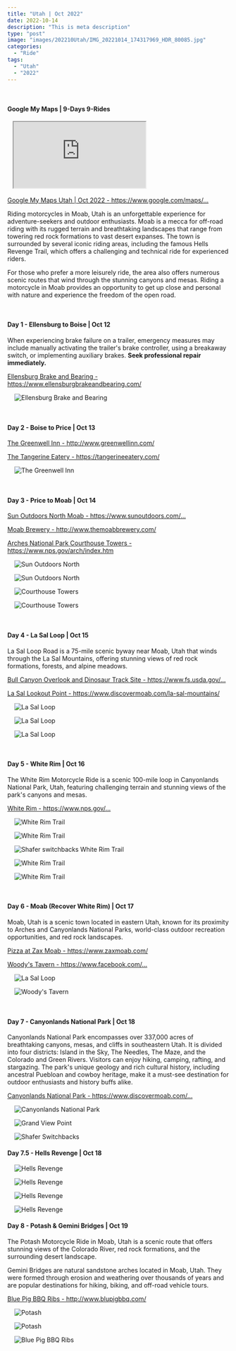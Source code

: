 ```yaml
---
title: "Utah | Oct 2022"
date: 2022-10-14
description: "This is meta description"
type: "post"
image: "images/202210Utah/IMG_20221014_174317969_HDR_80085.jpg"
categories: 
  - "Ride"
tags:
  - "Utah"
  - "2022"
---
```


<!-- Start ******************** MyMap01 ******************** Start -->	
<br>	
<h4>	
	Google My Maps | 9-Days 9-Rides
</h4>	
<div class="embed-responsive embed-responsive-1by1">	
   <iframe 	
        src=	"https://www.google.com/maps/d/embed?mid=1Vy57Pgv5k-dScUpDXK3kk9FJSpNugoM&ehbc=2E312F"
        title=	"Google My Maps"
        loading="lazy"
    > 	
    </iframe>	
</div>		
<p>	
  <a 
    href=https://www.google.com/maps/d/edit?mid=1Vy57Pgv5k-dScUpDXK3kk9FJSpNugoM&usp=sharing
    target="_blank">	
    Google My Maps Utah | Oct 2022 - https://www.google.com/maps/...
  </a>
</p>

<p>
  Riding motorcycles in Moab, Utah is an unforgettable experience for adventure-seekers and outdoor enthusiasts. Moab is a mecca for off-road riding with its rugged terrain and breathtaking landscapes that range from towering red rock formations to vast desert expanses. The town is surrounded by several iconic riding areas, including the famous Hells Revenge Trail, which offers a challenging and technical ride for experienced riders.

  For those who prefer a more leisurely ride, the area also offers numerous scenic routes that wind through the stunning canyons and mesas. Riding a motorcycle in Moab provides an opportunity to get up close and personal with nature and experience the freedom of the open road.
</p>
<!-- End ******************** MyMap01 ******************** End -->
<!-- Start ******************** Item01 ******************** Start -->	
<br>	
<h4>	
	Day 1 - Ellensburg to Boise | Oct 12
</h4>	
<p>
  When experiencing brake failure on a trailer, emergency measures may include manually activating the trailer's brake controller, using a breakaway switch, or implementing auxiliary brakes. 
  <b>Seek professional repair immediately.</b>
</p>
<p>	
  <a 
    href=https://www.ellensburgbrakeandbearing.com/ 
    target="_blank">	
    Ellensburg Brake and Bearing - https://www.ellensburgbrakeandbearing.com/
  </a>
</p>
<p>	
    <img 	
      src=	"/images/202210Utah/IMG_20221012_103746351_HDR240085.jpg"
      alt=	"Ellensburg Brake and Bearing"
      loading= "lazy"
    >	
</p>
<!-- End ******************** Item01 ******************** End -->	
<!-- Start ******************** Item02 ******************** Start -->	
<br>	
<h4>	
	Day 2 - Boise to Price | Oct 13
</h4>	
<p>	
  <a 
    href=http://www.greenwellinn.com/ 
    target="_blank">	
    The Greenwell Inn - http://www.greenwellinn.com/
  </a>
</p>
<p>	
  <a 
    href=https://tangerineeatery.com/ 
    target="_blank">	
    The Tangerine Eatery - https://tangerineeatery.com/
  </a>
</p>
<p>	
    <img 	
        src=	"/images/202210Utah/IMG_20221013_181331605_HDR240085.jpg"
        alt=	"The Greenwell Inn"
        loading= "lazy"
    >	
</p>
<!-- End ******************** Item02 ******************** End -->	
<!-- Start ******************** Item03 ******************** Start -->	
<br>	
<h4>	
  Day 3 - Price to Moab  | Oct 14
</h4>	
<p>	
  <a 
    href=https://www.sunoutdoors.com/utah/sun-outdoors-north-moab 
    target="_blank">	
    Sun Outdoors North Moab - https://www.sunoutdoors.com/...
  </a>
</p>
<p>	
  <a 
    href=http://www.themoabbrewery.com/ 
    target="_blank">	
    Moab Brewery - http://www.themoabbrewery.com/
  </a>
</p>
<p>	
  <a 
    href=https://www.nps.gov/arch/index.htm 
    target="_blank">	
    Arches National Park Courthouse Towers - https://www.nps.gov/arch/index.htm
  </a>
</p>
<p>	
    <img 	
        src=	"/images/202210Utah/IMG_20221014_130650450_HDR240085.jpg"
        alt=	"Sun Outdoors North"
        loading= "lazy"
    >	
</p>
<p>	
    <img 	
        src=	"/images/202210Utah/IMG_20221014_144953331_HDR240085.jpg"
        alt=	"Sun Outdoors North"
        loading= "lazy"
    >	
</p>		
<p>	
    <img 	
        src=	"/images/202210Utah/IMG_20221014_174130958_HDR240085.jpg"
        alt=	"Courthouse Towers"
        loading= "lazy"
    >	
</p>		
<p>	
    <img 	
        src=	"/images/202210Utah/IMG_20221014_174312819_HDR240085.jpg"
        alt=	"Courthouse Towers"
        loading= "lazy"
    >	
</p>		
<!-- End ******************** Item03 ******************** End -->	
<!-- Start ******************** Item04 ******************** Start -->	
<br>	
<h4>	
  Day 4 - La Sal Loop | Oct 15
</h4>	
<p>
  La Sal Loop Road is a 75-mile scenic byway near Moab, Utah that winds through the La Sal Mountains, offering stunning views of red rock formations, forests, and alpine meadows.
</p>
<p>
  <a 
    href=https://www.fs.usda.gov/recarea/mantilasal/recarea/?recid=73086 
    target="_blank">	
    Bull Canyon Overlook and Dinosaur Track Site - https://www.fs.usda.gov/...
  </a>
</p>
<p>
  <a 
    href=https://www.discovermoab.com/la-sal-mountains/ 
    target="_blank">	
    La Sal Lookout Point - https://www.discovermoab.com/la-sal-mountains/
  </a>
</p>
<p>	
    <img 	
        src=	"/images/202210Utah/202210Day4LaSalLoop.jpeg"
        alt=	"La Sal Loop"
        loading= "lazy"
    >	
</p>	
<p>	
    <img 	
        src=	"/images/202210Utah/IMG_20221015_112958489_240085.jpg"
        alt=	"La Sal Loop"
        loading= "lazy"
    >	
</p>		
<p>	
    <img 	
        src=	"/images/202210Utah/IMG_20221015_123933028_240085.jpg"
        alt=	"La Sal Loop"
        loading= "lazy"
    >	
</p>		
<!-- End ******************** Item04 ******************** End -->	
<!-- Start ******************** Item05 ******************** Start -->	
<br>	
<h4>	
  Day 5 - White Rim | Oct 16
</h4>	
<p>
  The White Rim Motorcycle Ride is a scenic 100-mile loop in Canyonlands National Park, Utah, featuring challenging terrain and stunning views of the park's canyons and mesas.
</p>
<p>
  <a 
    href=https://www.nps.gov/cany/planyourvisit/whiterimroad.htm 
    target="_blank">	
    White Rim - https://www.nps.gov/...
  </a>
</p>
<p>	
    <img 	
        src=	"/images/202210Utah/202210Day05UtahWhiteRim.jpeg"
        alt=	"White Rim Trail"
        loading= "lazy"
    >	
</p>		
<p>	
    <img 	
        src=	"/images/202210Utah/IMG_20221016_161412253_HDR240085.jpg"
        alt=	"White Rim Trail"
        loading= "lazy"
    >	
</p>		
<p>	
    <img 	
        src=	"/images/202210Utah/IMG_20221016_104059192_HDR240085.jpg"
        alt=	"Shafer switchbacks White Rim Trail"
        loading= "lazy"
    >	
</p>		
<p>	
    <img 	
        src=	"/images/202210Utah/IMG_20221016_130450952_HDR240085.jpg"
        alt=	"White Rim Trail"
        loading= "lazy"
    >	
</p>		
<p>	
    <img 	
        src=	"/images/202210Utah/IMG_20221016_153527957_HDR240085.jpg"
        alt=	"White Rim Trail"
        loading= "lazy"
    >	
</p>		
<!-- End ******************** Item05 ******************** End -->
<!-- Start ******************** Item06 ******************** Start -->	
<br>	
<h4>	
  Day 6 - Moab (Recover White Rim) | Oct 17
</h4>	
<p>
  Moab, Utah is a scenic town located in eastern Utah, known for its proximity to Arches and Canyonlands National Parks, world-class outdoor recreation opportunities, and red rock landscapes.
</p>
<p>
  <a
    href=https://www.zaxmoab.com/ 
    target="_blank">	
    Pizza at Zax Moab - https://www.zaxmoab.com/
  </a>
</p>
<p>
  <a 
    href=https://www.facebook.com/woodystavernmoab/ 
    target="_blank">	
    Woody's Tavern - https://www.facebook.com/...
  </a>
</p>
<p>	
    <img 	
        src=	"/images/202210Utah/IMG_20221017_140552231_80085.jpg"
        alt=	"La Sal Loop"
        loading= "lazy"
    >	
</p>		
<p>	
    <img 	
        src=	"/images/202210Utah/IMG_20221017_165058259_HDR_160085.jpg"
        alt=	"Woody's Tavern"
        loading= "lazy"
    >	
</p>		
<!-- End ******************** Item06 ******************** End -->
<!-- Start ******************** Item07 ******************** Start -->	
<br>	
<h4>	
  Day 7 - Canyonlands National Park | Oct 18
</h4>	
<p>
  Canyonlands National Park encompasses over 337,000 acres of breathtaking canyons, mesas, and cliffs in southeastern Utah. It is divided into four districts: Island in the Sky, The Needles, The Maze, and the Colorado and Green Rivers. Visitors can enjoy hiking, camping, rafting, and stargazing. The park's unique geology and rich cultural history, including ancestral Puebloan and cowboy heritage, make it a must-see destination for outdoor enthusiasts and history buffs alike.
</p>
<p>
  <a 
    href=https://www.discovermoab.com/canyonlands-national-park/
    target="_blank">	
    Canyonlands National Park - https://www.discovermoab.com/...
  </a>
</p>
<p>	
    <img 	
        src=	"/images/202210Utah/202210Day07UtahGrandViewPoint.jpeg"
        alt=	"Canyonlands National Park"
        loading= "lazy"
    >	
</p>		
<p>	
    <img 	
        src=	"/images/202210Utah/IMG_20221018_102937360_HDR_192095.jpg"
        alt=	"Grand View Point"
        loading= "lazy"
    >	
</p>		
<p>	
    <img 	
        src=	"/images/202210Utah/IMG_20221018_115007317_HDR_108095.jpg"
        alt=	"Shafer Switchbacks"  
        loading= "lazy"  
    >	
</p>		
<!-- End ******************** Item07 ******************** End -->
<!-- Start ******************** Item075 ******************** Start -->	
<h4>	
  Day 7.5 - Hells Revenge | Oct 18
</h4>	
<p>
    <img 	
        src=	"/images/202210Utah/202210Day07UtahHellsRevenge.jpeg"
        alt=	"Hells Revenge"    
        loading= "lazy"
    >	
</p>
<p>	
    <img 	
        src=	"/images/202210Utah/IMG_20221018_140355154_HDR_192095.jpg"
        alt=	"Hells Revenge"    
        loading= "lazy"
    >	
</p>		
<p>	
    <img 	
        src=	"/images/202210Utah/IMG_20221018_133510795_HDR_192095.jpg"
        alt=	"Hells Revenge"    
        loading= "lazy"
    >	
</p>		
<p>	
    <img 	
        src=	"/images/202210Utah/IMG_20221018_141126520_HDR_192095.jpg"
        alt=	"Hells Revenge"    
        loading= "lazy"
    >	
</p>		
<!-- End ******************** Item075 ******************** End -->
<!-- Start ******************** Item075 ******************** Start -->	
<h4>	
  Day 8 - Potash & Gemini Bridges | Oct 19
</h4>	
<p>
  The Potash Motorcycle Ride in Moab, Utah is a scenic route that offers stunning views of the Colorado River, red rock formations, and the surrounding desert landscape.
</p>
<p>
  Gemini Bridges are natural sandstone arches located in Moab, Utah. They were formed through erosion and weathering over thousands of years and are popular destinations for hiking, biking, and off-road vehicle tours.
</p>
<p>
  <a 
    href=http://www.blupigbbq.com/
    target="_blank">	
    Blue Pig BBQ Ribs - http://www.blupigbbq.com/
  </a>
</p>
<p>
    <img 	
        src=	"/images/202210Utah/202210Day08UtahPotashGeminiBridges.jpeg"
        alt=	"Potash"   
        loading= "lazy"
    >	
</p>
<p>	
    <img 	
        src=	"/images/202210Utah/IMG_20221019_105819149_192085.jpg"
        alt=	"Potash"    
        loading= "lazy"
    >	
</p>			
<p>	
    <img 	
        src=	"/images/202210Utah/IMG_20221019_144706039_192085.jpg"
        alt=	"Blue Pig BBQ Ribs" 
        loading= "lazy"   
    >	
</p>		
<!-- End ******************** Item075 ******************** End -->
